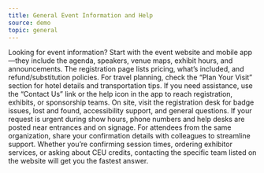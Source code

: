 ```yaml
---
title: General Event Information and Help
source: demo
topic: general
---
```

Looking for event information? Start with the event website and mobile app—they include the agenda, speakers, venue maps, exhibit hours, and announcements. The registration page lists pricing, what’s included, and refund/substitution policies. For travel planning, check the “Plan Your Visit” section for hotel details and transportation tips. If you need assistance, use the “Contact Us” link or the help icon in the app to reach registration, exhibits, or sponsorship teams. On site, visit the registration desk for badge issues, lost and found, accessibility support, and general questions. If your request is urgent during show hours, phone numbers and help desks are posted near entrances and on signage. For attendees from the same organization, share your confirmation details with colleagues to streamline support. Whether you’re confirming session times, ordering exhibitor services, or asking about CEU credits, contacting the specific team listed on the website will get you the fastest answer.
